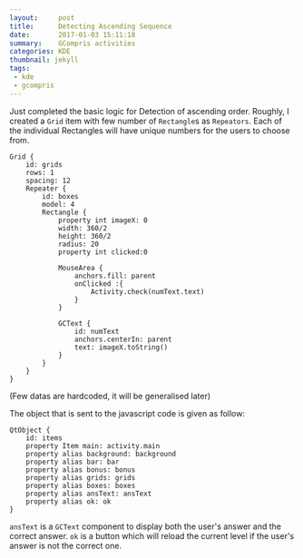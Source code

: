 ```yaml
---
layout:     post
title:      Detecting Ascending Sequence
date:       2017-01-03 15:11:18
summary:    GCompris activities
categories: KDE
thumbnail: jekyll
tags:
 - kde
 - gcompris
---
```


Just completed the basic logic for Detection of ascending order. Roughly, I created a `Grid` item with few number of `Rectangle`s as `Repeators`. Each of the individual Rectangles will have unique numbers for the users to choose from.

```
Grid {
    id: grids
    rows: 1
    spacing: 12
    Repeater {
        id: boxes
        model: 4
        Rectangle {
            property int imageX: 0
            width: 360/2
            height: 360/2
            radius: 20
            property int clicked:0

            MouseArea {
                anchors.fill: parent
                onClicked :{
                    Activity.check(numText.text)
                }
            }

            GCText {
                id: numText
                anchors.centerIn: parent
                text: imageX.toString()
            }
        }
    }
}
```

(Few datas are hardcoded, it will be generalised later)

The object that is sent to the javascript code is given as follow:

```
QtObject {
    id: items
    property Item main: activity.main
    property alias background: background
    property alias bar: bar
    property alias bonus: bonus
    property alias grids: grids
    property alias boxes: boxes
    property alias ansText: ansText
    property alias ok: ok
}
```

`ansText` is a `GCText` component to display both the user's answer and the correct answer. `ok` is a button which will reload the current level if the user's answer is not the correct one.